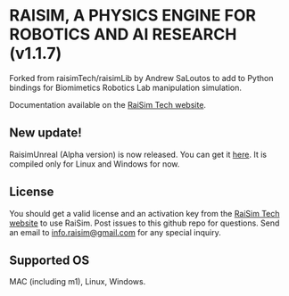 # RAISIM, A PHYSICS ENGINE FOR ROBOTICS AND AI RESEARCH (v1.1.7)

Forked from raisimTech/raisimLib by Andrew SaLoutos to add to Python bindings for Biomimetics Robotics Lab manipulation simulation. 

Documentation available on the [RaiSim Tech website](http://raisim.com).

## New update!

RaisimUnreal (Alpha version) is now released. You can get it [here](https://github.com/raisimTech/raisimLib/releases).
It is compiled only for Linux and Windows for now.

## License

You should get a valid license and an activation key from the [RaiSim Tech website](http://raisim.com) to use RaiSim.
Post issues to this github repo for questions. 
Send an email to info.raisim@gmail.com for any special inquiry.

## Supported OS

MAC (including m1), Linux, Windows.







